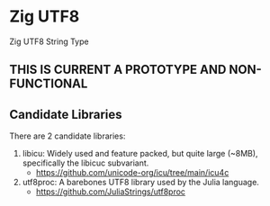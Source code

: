 # Zig UTF8

Zig UTF8 String Type

## THIS IS CURRENT A PROTOTYPE AND NON-FUNCTIONAL

## Candidate Libraries

There are 2 candidate libraries:

1) libicu: Widely used and feature packed, but quite large (~8MB), specifically the libicuc subvariant.
   - https://github.com/unicode-org/icu/tree/main/icu4c
2) utf8proc: A barebones UTF8 library used by the Julia language.
   - https://github.com/JuliaStrings/utf8proc
